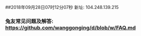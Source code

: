 ##2018年09月28日07时12分07秒 新址: 104.248.139.215
### 兔友常见问题及解答: https://github.com/wanggonging/d/blob/w/FAQ.md
